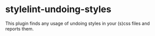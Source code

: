 # stylelint-undoing-styles
This plugin finds any usage of undoing styles in your (s)css files and reports them.
